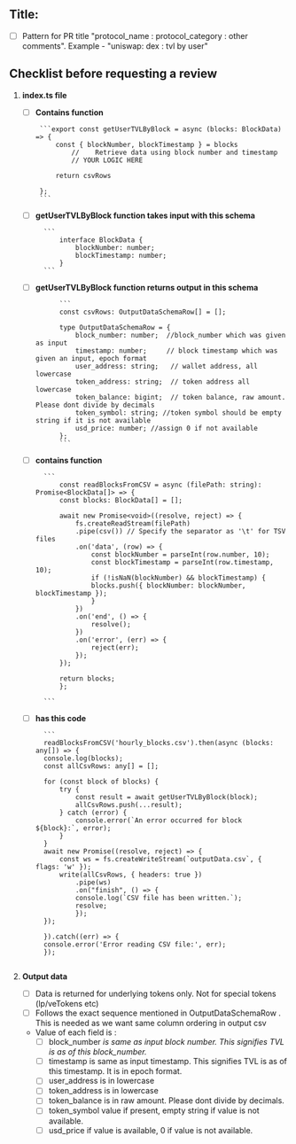 ## Title: 
<!--please follow this pattern for PR title "protocol_name : protocol_category : other comments". Example - "uniswap: dex : tvl by user"-->
- [ ] Pattern for PR title "protocol_name : protocol_category : other comments". Example - "uniswap: dex : tvl by user"

## Checklist before requesting a review
1. **index.ts file**

     - [ ] **Contains function**

            ```export const getUserTVLByBlock = async (blocks: BlockData) => {
                const { blockNumber, blockTimestamp } = blocks
                    //    Retrieve data using block number and timestamp
                    // YOUR LOGIC HERE
                
                return csvRows

            };
            ``` 
    - [ ] **getUserTVLByBlock function takes input with this schema**
        
            ``` 
                interface BlockData {
                    blockNumber: number;
                    blockTimestamp: number;
                }
            ```
    - [ ] **getUserTVLByBlock function returns output in this schema**

                ```
                const csvRows: OutputDataSchemaRow[] = [];

                type OutputDataSchemaRow = {
                    block_number: number;  //block_number which was given as input
                    timestamp: number;     // block timestamp which was given an input, epoch format
                    user_address: string;   // wallet address, all lowercase
                    token_address: string;  // token address all lowercase
                    token_balance: bigint;  // token balance, raw amount. Please dont divide by decimals
                    token_symbol: string; //token symbol should be empty string if it is not available
                    usd_price: number; //assign 0 if not available
                };
                ```
    - [ ] **contains function**

            ```
                const readBlocksFromCSV = async (filePath: string): Promise<BlockData[]> => {
                const blocks: BlockData[] = [];

                await new Promise<void>((resolve, reject) => {
                    fs.createReadStream(filePath)
                    .pipe(csv()) // Specify the separator as '\t' for TSV files
                    .on('data', (row) => {
                        const blockNumber = parseInt(row.number, 10);
                        const blockTimestamp = parseInt(row.timestamp, 10);
                        if (!isNaN(blockNumber) && blockTimestamp) {
                        blocks.push({ blockNumber: blockNumber, blockTimestamp });
                        }
                    })
                    .on('end', () => {
                        resolve();
                    })
                    .on('error', (err) => {
                        reject(err);
                    });
                });

                return blocks;
                };

            ```
    - [ ] **has this code**
           
            ```
            readBlocksFromCSV('hourly_blocks.csv').then(async (blocks: any[]) => {
            console.log(blocks);
            const allCsvRows: any[] = []; 

            for (const block of blocks) {
                try {
                    const result = await getUserTVLByBlock(block);
                    allCsvRows.push(...result);
                } catch (error) {
                    console.error(`An error occurred for block ${block}:`, error);
                }
            }
            await new Promise((resolve, reject) => {
                const ws = fs.createWriteStream(`outputData.csv`, { flags: 'w' });
                write(allCsvRows, { headers: true })
                    .pipe(ws)
                    .on("finish", () => {
                    console.log(`CSV file has been written.`);
                    resolve;
                    });
            });

            }).catch((err) => {
            console.error('Error reading CSV file:', err);
            });
        ```
2. **Output data**
    - [ ] Data is returned for underlying tokens only. Not for special tokens (lp/veTokens etc)
    - [ ] Follows the exact sequence mentioned in OutputDataSchemaRow . This is needed as we want same column ordering in output csv
    - Value of each field is :
        - [ ] block_number *is same as input block number. This signifies TVL is as of this block_number.*
        - [ ] timestamp is same as input timestamp. This signifies TVL is as of this timestamp. It is in epoch format.
        - [ ] user_address is in lowercase
        - [ ] token_address is in lowercase
        - [ ] token_balance is in raw amount. Please dont divide by decimals.
        - [ ] token_symbol value if present, empty string if value is not available.
        - [ ] usd_price if value is available, 0 if value is not available.
